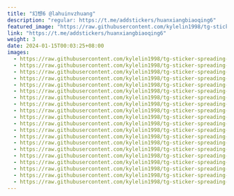 ```yaml
---
title: "幻想6 @lahuinvzhuang"
description: "regular: https://t.me/addstickers/huanxiangbiaoqing6"
featured_image: "https://raw.githubusercontent.com/kylelin1998/tg-sticker-spreading-worldwide-images/main/img/926d3b27-4929-42f2-a355-cd6b2bb6bbe4.jpg"
link: "https://t.me/addstickers/huanxiangbiaoqing6"
weight: 3
date: 2024-01-15T00:03:25+08:00
images:
  - https://raw.githubusercontent.com/kylelin1998/tg-sticker-spreading-worldwide-images/main/img/926d3b27-4929-42f2-a355-cd6b2bb6bbe4.jpg
  - https://raw.githubusercontent.com/kylelin1998/tg-sticker-spreading-worldwide-images/main/img/0d85d169-c729-4a46-b47f-6a4dbf233605.jpg
  - https://raw.githubusercontent.com/kylelin1998/tg-sticker-spreading-worldwide-images/main/img/41161623-40a9-4db8-a54b-8b50b6ab5159.jpg
  - https://raw.githubusercontent.com/kylelin1998/tg-sticker-spreading-worldwide-images/main/img/9a9b9afe-f509-4ba4-b1ac-fce17a412ca4.jpg
  - https://raw.githubusercontent.com/kylelin1998/tg-sticker-spreading-worldwide-images/main/img/1ae85208-a75f-4554-8ae1-329ec38c0cbe.jpg
  - https://raw.githubusercontent.com/kylelin1998/tg-sticker-spreading-worldwide-images/main/img/4fa3d9af-7ad1-414b-bd9a-e9fe30664547.jpg
  - https://raw.githubusercontent.com/kylelin1998/tg-sticker-spreading-worldwide-images/main/img/8c6f25a9-d360-42c3-befd-6e900132c086.jpg
  - https://raw.githubusercontent.com/kylelin1998/tg-sticker-spreading-worldwide-images/main/img/f649026c-5ebe-4473-96a2-64fa91140426.jpg
  - https://raw.githubusercontent.com/kylelin1998/tg-sticker-spreading-worldwide-images/main/img/159c76b3-b864-4fd9-a763-dd7ed81088f6.jpg
  - https://raw.githubusercontent.com/kylelin1998/tg-sticker-spreading-worldwide-images/main/img/ca74a3dd-92d2-4cd3-9e0b-74b2d685ada1.jpg
  - https://raw.githubusercontent.com/kylelin1998/tg-sticker-spreading-worldwide-images/main/img/db10a113-8285-4c40-b0de-fdd6bcda4833.jpg
  - https://raw.githubusercontent.com/kylelin1998/tg-sticker-spreading-worldwide-images/main/img/01b33821-d459-434e-b3fb-8716c828a175.jpg
  - https://raw.githubusercontent.com/kylelin1998/tg-sticker-spreading-worldwide-images/main/img/ce75501d-aa0f-45ff-8ef4-ab7c999126dd.jpg
  - https://raw.githubusercontent.com/kylelin1998/tg-sticker-spreading-worldwide-images/main/img/44c187e4-1744-42e4-877c-b7bdb5bc6bc5.jpg
  - https://raw.githubusercontent.com/kylelin1998/tg-sticker-spreading-worldwide-images/main/img/8af931e8-e0ec-4405-ac68-48f14821bc59.jpg
  - https://raw.githubusercontent.com/kylelin1998/tg-sticker-spreading-worldwide-images/main/img/cd10489c-2465-485e-bc93-fbd5d14fdb30.jpg
  - https://raw.githubusercontent.com/kylelin1998/tg-sticker-spreading-worldwide-images/main/img/a599cad1-1d6c-4f2d-9996-c57b158dca8d.jpg
  - https://raw.githubusercontent.com/kylelin1998/tg-sticker-spreading-worldwide-images/main/img/b7078435-4ba7-4973-aefa-64a1d11c6275.jpg
  - https://raw.githubusercontent.com/kylelin1998/tg-sticker-spreading-worldwide-images/main/img/dd3b28c9-a293-4785-8975-bfa7aee312da.jpg
  - https://raw.githubusercontent.com/kylelin1998/tg-sticker-spreading-worldwide-images/main/img/c0c7fc85-8929-43e1-9026-e618ca5f9fed.jpg
---
```

